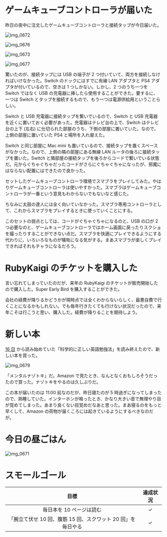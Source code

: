# ゲームキューブコントローラが届いた
昨日の夜中に注文したゲームキューブコントローラと接続タップが今日届いた。

![img_0672](https://noraworld.github.io/box-bulbasaur/2018/12/img_0672.jpg)

![img_0676](https://noraworld.github.io/box-bulbasaur/2018/12/img_0676.jpg)

![img_0673](https://noraworld.github.io/box-bulbasaur/2018/12/img_0673.jpg)

![img_0677](https://noraworld.github.io/box-bulbasaur/2018/12/img_0677.jpg)

驚いたのが、接続タップには USB の端子が 2 つ付いていて、両方を接続しなければいけなかった。Switch のドックにはすでに有線 LAN アダプタと PS4 アダプタが付いているので、空きは 1 つしかない。しかし、2 つのうち一つを Switch ではなく USB の充電器に挿したら使用することができた。要するに、一つは Switch とタップを接続するもので、もう一つは電源供給用ということらしい。

Switch と USB 充電器に接続タップを繋いでいるので、Switch と USB 充電器を近くに置いておく必要があった。充電器はテレビ台の上で、Switch はテレビ台の上下 (左右) に仕切られた部屋のうち、下側の部屋に置いていた。なので、上側の部屋に置いていた PS4 と場所を入れ替えた。

Switch と同じ部屋に Mac mini も置いているので、接続タップを置くスペースがなかった。なので、上側の隣の部屋にある無線 LAN ルータの後ろに接続タップを置いた。Switch と隣部屋の接続タップを後ろからコードで繋いでいる状態だ。元からぐちゃぐちゃだったコードがさらにぐちゃぐちゃになったが、邪魔にはならない配置にはできたので良かった。

セットしたゲームキューブコントローラ環境でスマブラをプレイしてみた。やはりゲームキューブコントローラは使いやすかった。スマブラはゲームキューブコントローラが一番という意見もわからないでもないなと感じた。

ちなみに太鼓の達人には全く向いていなかった。スマブラ専用コントローラとして、これからスマブラをプレイするときに使っていくことにする。

このセットの弱点としては、コードがぐちゃぐちゃになるのと、USB の口が 2 つ必要なのと、ゲームキューブコントローラではホーム画面に戻ったりスクショを撮ったりすることができない点だ。スマブラを快適にプレイできるようにする代わりに、いろいろなものが犠牲になる気がする。まあスマブラが楽しくプレイできればそれもチャラになるだろう。

# RubyKaigi のチケットを購入した
言い忘れてしまっていたのだが、来年の RubyKaigi のチケットが販売開始したので購入した。Super Early Bird を購入することができた。

会社の経費が降りるかどうかが現時点では全くわからないらしく、最悪自費で行くことになるかもしれない。でも毎年行きたくても行けない状況だったので、来年こそは行こうと思い、購入した。経費が降りることを期待しよう。

# 新しい本
[16 日](/2018/12/16) から読み始めていた「科学的に正しい英語勉強法」を読み終えたので、新しい本を買った。

![img_0679](https://noraworld.github.io/box-bulbasaur/2018/12/img_0679.jpg)

「メンタルナゾトキ」だ。Amazon で見たとき、なんとなくおもしろそうだったので買った。ナゾトキをやるのは久しぶりだ。

この本が届いたのは 11:00 前なのだが、昨日寝たのが 5 時過ぎになってしまったので、熟睡していた。インターホンが鳴ったとき、かなり大きい音で無理やり目が覚めてしまった。あまり良くない目覚めだなあと思った。まあ寝るのをもっと早くして、Amazon の荷物が届くころには起きているようにするべきなのだが。

# 今日の昼ごはん
![img_0671](https://noraworld.github.io/box-bulbasaur/2018/12/img_0671.jpg)

# スモールゴール
| 目標 | 達成状況 |
|:---:|:---:|
| 毎日本を 10 ページは読む | ✓ |
| 「腕立て伏せ 10 回、腹筋 15 回、スクワット 20 回」を毎日やる | ✓ |
